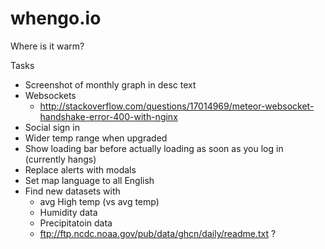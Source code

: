 whengo.io
=========

Where is it warm?

Tasks
* Screenshot of monthly graph in desc text
* Websockets
	* http://stackoverflow.com/questions/17014969/meteor-websocket-handshake-error-400-with-nginx
* Social sign in
* Wider temp range when upgraded
* Show loading bar before actually loading as soon as you log in (currently hangs)
* Replace alerts with modals
* Set map language to all English
* Find new datasets with
	* avg High temp (vs avg temp)
	* Humidity data
	* Precipitatoin data
	* ftp://ftp.ncdc.noaa.gov/pub/data/ghcn/daily/readme.txt ?

